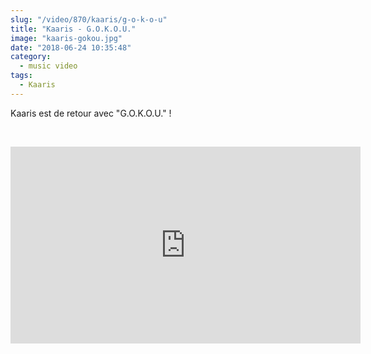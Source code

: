 ```yaml
--- 
slug: "/video/870/kaaris/g-o-k-o-u"
title: "Kaaris - G.O.K.O.U."
image: "kaaris-gokou.jpg"
date: "2018-06-24 10:35:48"
category:
  - music video
tags:
  - Kaaris
---
```

<p>Kaaris est de retour avec "G.O.K.O.U." !</p><br/><p><iframe width="560" height="315" src="https://www.youtube.com/embed/qWzEMSW4AS0" frameborder="0" allow="autoplay; encrypted-media" allowfullscreen></iframe></p>